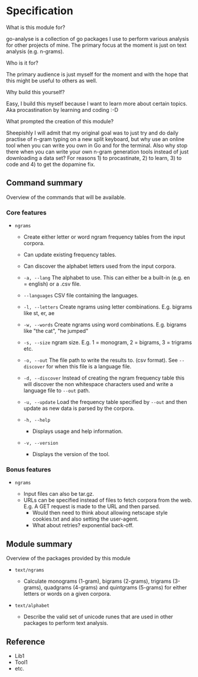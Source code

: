 # Specification

What is this module for?

go-analyse is a collection of go packages I use to perform various analysis for other projects of mine. The primary
focus at the moment is just on text analysis (e.g. n-grams).

Who is it for?

The primary audience is just myself for the moment and with the hope that this might be useful to others as well.

Why build this yourself?

Easy, I build this myself because I want to learn more about certain topics. Aka procastination by learning and coding :-D

What prompted the creation of this module?

Sheepishly I will admit that my original goal was to just try and do daily practise of n-gram typing on a new split
keyboard, but why use an online tool when you can write you own in Go and for the terminal. Also why stop there when
you can write your own n-gram generation tools instead of just downloading a data set?
For reasons 1) to procastinate, 2) to learn, 3) to code and 4) to get the dopamine fix.

## Command summary

Overview of the commands that will be available.

### Core features

-   `ngrams`

    -   Create either letter or word ngram frequency tables from the input corpora.
    -   Can update existing frequency tables.
    -   Can discover the alphabet letters used from the input corpora.

    -   `-a, --lang` The alphabet to use. This can either be a built-in (e.g. en = english) or a .csv file.
    -   `--languages` CSV file containing the languages.
    -   `-l, --letters` Create ngrams using letter combinations. E.g. bigrams like st, er, ae
    -   `-w, --words` Create ngrams using word combinations. E.g. bigrams like "the cat", "he jumped"
    -   `-s, --size` ngram size. E.g. 1 = monogram, 2 = bigrams, 3 = trigrams etc.
    -   `-o, --out` The file path to write the results to. (csv format). See `--discover` for when this file is a language file.
    -   `-d, --discover` Instead of creating the ngram frequency table this will discover the non whitespace characters used and write a language file to `--out` path.
    -   `-u, --update` Load the frequency table specified by `--out` and then update as new data is parsed by the corpora.

    -   `-h, --help`

        -   Displays usage and help information.

    -   `-v, --version`
        -   Displays the version of the tool.

### Bonus features

-   `ngrams`

    -   Input files can also be tar.gz.
    -   URLs can be specified instead of files to fetch corpora from the web. E.g. A GET request is made to the URL and then parsed.
        -   Would then need to think about allowing netscape style cookies.txt and also setting the user-agent.
        -   What about retries? exponential back-off.

## Module summary

Overview of the packages provided by this module

-   `text/ngrams`

    -   Calculate monograms (1-gram), bigrams (2-grams), trigrams (3-grams), quadgrams (4-grams) and
        quintgrams (5-grams) for either letters or words on a given corpora.

-   `text/alphabet`
    -   Describe the valid set of unicode runes that are used in other packages to perform text analysis.

## Reference

-   Lib1
-   Tool1
-   etc.
